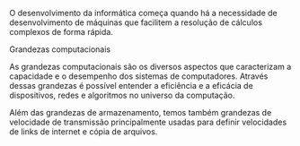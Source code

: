 O desenvolvimento da informática começa quando há a necessidade de desenvolvimento de máquinas que facilitem a resolução de cálculos complexos de forma rápida.

Grandezas computacionais

As grandezas computacionais são os diversos aspectos que caracterizam a capacidade e o desempenho dos sistemas de computadores. Através dessas grandezas é possível entender a eficiência e a eficácia de dispositivos, redes e algoritmos no universo da computação. 

Além das grandezas de armazenamento, temos também grandezas de velocidade de transmissão principalmente usadas para definir velocidades de links de internet e cópia de arquivos.

